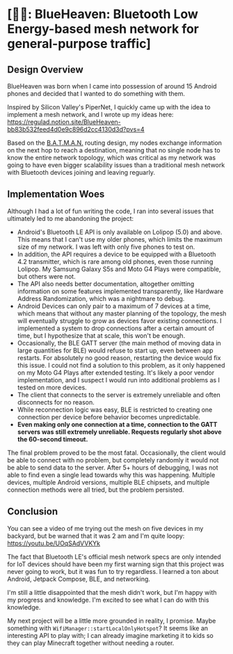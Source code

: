 # [📱📲: BlueHeaven: Bluetooth Low Energy-based mesh network for general-purpose traffic]

## Design Overview

BlueHeaven was born when I came into possession of around 15 Android phones and decided that I wanted to do something with them. 

Inspired by Silicon Valley's PiperNet, I quickly came up with the idea to implement a mesh network, and I wrote up my ideas here: https://regulad.notion.site/BlueHeaven-bb83b532feed4d0e9c896d2cc4130d3d?pvs=4

Based on the [B.A.T.M.A.N.](https://en.wikipedia.org/wiki/B.A.T.M.A.N.) routing design, my nodes exchange information on the next hop to reach a destination, meaning that no single node has to know the entire network topology, which was critical as my network was going to have even bigger scalability issues than a traditional mesh network with Bluetooth devices joining and leaving reguarly.

## Implementation Woes

Although I had a lot of fun writing the code, I ran into several issues that ultimately led to me abandoning the project:

* Android's Bluetooth LE API is only available on Lolipop (5.0) and above. This means that I can't use my older phones, which limits the maximum size of my network. I was left with only five phones to test on.
* In addition, the API requires a device to be equipped with a Bluetooth 4.2 transmitter, which is rare among old phones, even those running Lolipop. My Samsung Galaxy S5s and Moto G4 Plays were compatible, but others were not.
* The API also needs better documentation, altogether omitting information on some features implemented transparently, like Hardware Address Randomization, which was a nightmare to debug.
* Android Devices can only pair to a maximum of 7 devices at a time, which means that without any master planning of the topology, the mesh will eventually struggle to grow as devices favor existing connections. I implemented a system to drop connections after a certain amount of time, but I hypothesize that at scale, this won't be enough.
* Occasionally, the BLE GATT server (the main method of moving data in large quantities for BLE) would refuse to start up, even between app restarts. For absolutely no good reason, restarting the device would fix this issue. I could not find a solution to this problem, as it only happened on my Moto G4 Plays after extended testing. It's likely a poor vendor implementation, and I suspect I would run into additional problems as I tested on more devices.
* The client that connects to the server is extremely unreliable and often disconnects for no reason. 
* While reconnection logic was easy, BLE is restricted to creating one connection per device before behavior becomes unpredictable.
* **Even making only one connection at a time, connection to the GATT servers was still extremely unreliable. Requests regularly shot above the 60-second timeout.**

The final problem proved to be the most fatal. Occasionally, the client would be able to connect with no problem, but completely randomly it would not be able to send data to the server. After 5+ hours of debugging, I was not able to find even a single lead towards why this was happening. Multiple devices, multiple Android versions, multiple BLE chipsets, and multiple connection methods were all tried, but the problem persisted.

## Conclusion

You can see a video of me trying out the mesh on five devices in my backyard, but be warned that it was 2 am and I'm quite loopy: https://youtu.be/UOqSAdVVKYk

The fact that Bluetooth LE's official mesh network specs are only intended for IoT devices should have been my first warning sign that this project was never going to work, but it was fun to try regardless. I learned a ton about Android, Jetpack Compose, BLE, and networking.

I'm still a little disappointed that the mesh didn't work, but I'm happy with my progress and knowledge. I'm excited to see what I can do with this knowledge.

My next project will be a little more grounded in reality, I promise. Maybe something with `WifiManager::startLocalOnlyHotspot`? It seems like an interesting API to play with; I can already imagine marketing it to kids so they can play Minecraft together without needing a router.
